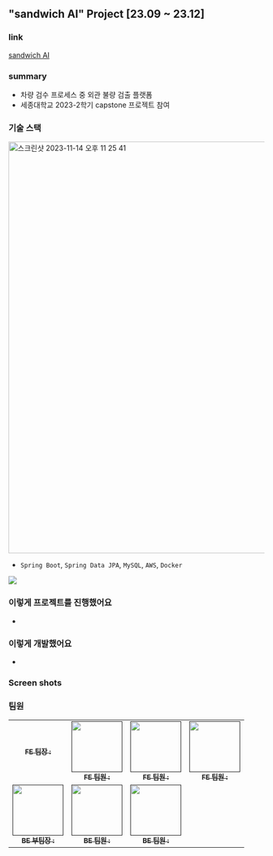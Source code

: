 ## "sandwich AI" Project [23.09 ~ 23.12]

### link

[sandwich AI]()


### summary

- 차량 검수 프로세스 중 외관 불량 검출 플랫폼
- 세종대학교 2023-2학기 capstone 프로젝트 참여


### 기술 스택
<img width="811" alt="스크린샷 2023-11-14 오후 11 25 41" src="https://github.com/capstone-sandwichAI/applicationServer/assets/96655921/00baa1a8-e293-47de-a1ce-c7996680dda3">

- `Spring Boot`, `Spring Data JPA`, `MySQL`, `AWS`, `Docker`

<img src="https://img.shields.io/badge/Spring-6DB33F?style=for-the-badge&logo=Spring&logoColor=green">


### 이렇게 프로젝트를 진행했어요
- 


### 이렇게 개발했어요
- 


### Screen shots

### 팀원
<table>
  <tbody>
    <tr>
      <td align="center"><a href=""><img src="width="100px;" alt=""/><br /><sub><b>FE 팀장 : </b></sub></a><br /></td>
      <td align="center"><a href=""><img src="" width="100px;" alt=""/><br /><sub><b>FE 팀원 : </b></sub></a><br /></td>
      <td align="center"><a href=""><img src="" width="100px;" alt=""/><br /><sub><b>FE 팀원 : </b></sub></a><br /></td>
      <td align="center"><a href=""><img src="" width="100px;" alt=""/><br /><sub><b>FE 팀원 : </b></sub></a><br /></td>
     <tr/>
      <td align="center"><a href=""><img src="" width="100px;" alt=""/><br /><sub><b>BE 부팀장 : </b></sub></a><br /></td>
      <td align="center"><a href=""><img src="" width="100px;" alt=""/><br /><sub><b>BE 팀원 : </b></sub></a><br /></td>
      <td align="center"><a href=""><img src="" width="100px;" alt=""/><br /><sub><b>BE 팀원 : </b></sub></a><br /></td>
    </tr>
  </tbody>
</table>
